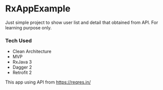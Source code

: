 <h1>RxAppExample</h1>

Just simple project to show user list and detail that obtained from API. For learning purpose only.

<h3>Tech Used</h3>
<ul>
<li>Clean Architecture</li>
<li>MVP</li>
<li>RxJava 3</li>
<li>Dagger 2</li>
<li>Retrofit 2</li>
</ul>

This app using API from https://reqres.in/

